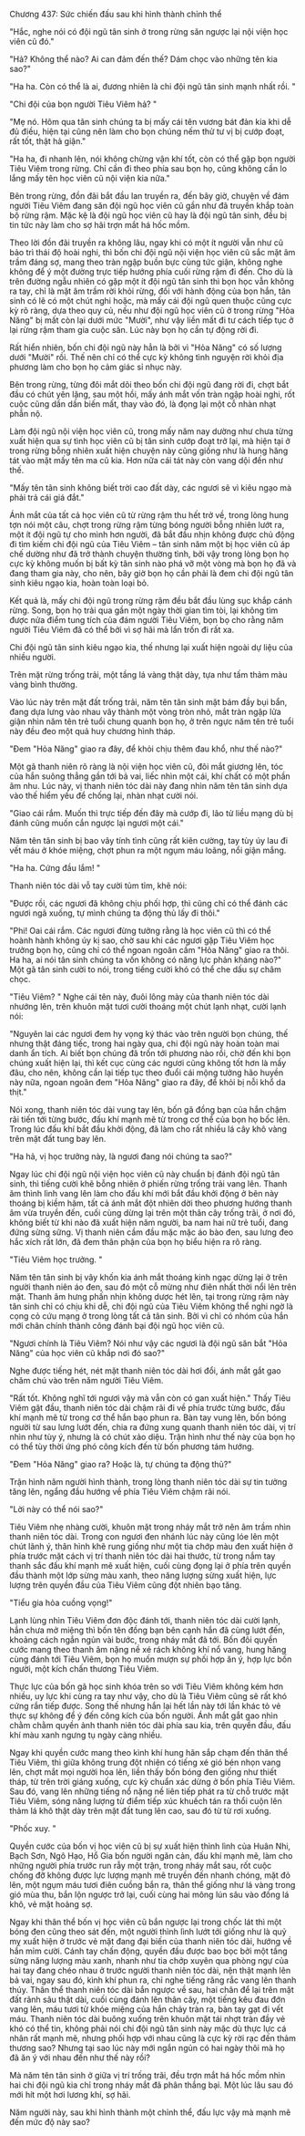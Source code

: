 




Chương 437: Sức chiến đấu sau khi hình thành chỉnh thể


"Hắc, nghe nói có đội ngũ tân sinh ở trong rừng săn ngược lại nội viện học viên cũ đó."

"Hả? Không thể nào? Ai can đảm đến thế? Dám chọc vào những tên kia sao?"

"Ha ha. Còn có thể là ai, đương nhiên là chi đội ngũ tân sinh mạnh nhất rồi. "

"Chi đội của bọn người Tiêu Viêm hả? "

"Mẹ nó. Hôm qua tân sinh chúng ta bị mấy cái tên vương bát đản kia khi dễ đủ điều, hiện tại cũng nên làm cho bọn chúng nếm thử tư vị bị cướp đoạt, rất tốt, thật hả giận."

"Ha ha, đi nhanh lên, nói không chừng vận khí tốt, còn có thể gặp bọn người Tiêu Viêm trong rừng. Chỉ cần đi theo phía sau bọn họ, cũng không cần lo lắng mấy tên học viên cũ nội viện kia nữa."

Bên trong rừng, đồn đãi bắt đầu lan truyền ra, đến bây giờ, chuyện về đám người Tiêu Viêm đang săn đội ngũ học viên cũ gần như đã truyền khắp toàn bộ rừng rậm. Mặc kệ là đội ngũ học viên cũ hay là đội ngũ tân sinh, đều bị tin tức này làm cho sợ hãi trợn mắt há hốc mồm.

Theo lời đồn đãi truyền ra không lâu, ngay khi có một ít người vẫn như cũ bảo trì thái độ hoài nghi, thì bốn chi đội ngũ nội viện học viên cũ sắc mặt âm trầm đáng sợ, mang theo tràn ngập buồn bực cùng tức giận, không nghe không để ý một đường trực tiếp hướng phía cuối rừng rậm đi đến. Cho dù là trên đường ngẫu nhiên có gặp một ít đội ngũ tân sinh thì bọn học vẫn không ra tay, chỉ là mặt âm trầm rời khỏi rừng, đối với hành động của bọn hắn, tân sinh có lẽ có một chút nghi hoặc, mà mấy cái đội ngũ quen thuộc cũng cực kỳ rõ ràng, dựa theo quy củ, nếu như đội ngũ học viên cũ ở trong rừng "Hỏa Năng" bị mất còn lại dưới mức "Mười", như vậy liền mất đi tư cách tiếp tục ở lại rừng rậm tham gia cuộc săn. Lúc này bọn họ cần tự động rời đi.

Rất hiển nhiên, bốn chi đội ngũ này hẳn là bởi vì "Hỏa Năng" có số lượng dưới "Mười" rồi. Thế nên chỉ có thể cực kỳ không tình nguyện rời khỏi địa phương làm cho bọn họ cảm giác sỉ nhục này.

Bên trong rừng, từng đôi mắt dõi theo bốn chi đội ngũ đang rời đi, chợt bắt đầu có chút yên lặng, sau một hồi, mấy ánh mắt vốn tràn ngập hoài nghi, rốt cuộc cũng dần dần biến mất, thay vào đó, là đọng lại một cỗ nhàn nhạt phẫn nộ.

Làm đội ngũ nội viện học viên cũ, trong mấy năm nay dường như chưa từng xuất hiện qua sự tình học viên cũ bị tân sinh cướp đoạt trở lại, mà hiện tại ở trong rừng bỗng nhiên xuất hiện chuyện này cũng giống như là hung hăng tát vào mặt mấy tên ma cũ kia. Hơn nữa cái tát này còn vang dội đến như thế.

"Mấy tên tân sinh không biết trời cao đất dày, các ngươi sẽ vì kiêu ngạo mà phải trả cái giá đắt."

Ánh mắt của tất cả học viên cũ từ rừng rậm thu hết trở về, trong lòng hung tợn nói một câu, chợt trong rừng rậm từng bóng người bỗng nhiên lướt ra, một ít đội ngũ tự cho mình hơn người, đã bắt đầu nhịn không được chủ động đi tìm kiếm chi đội ngũ của Tiêu Viêm – tân sinh năm một bị học viên cũ áp chế dường như đã trở thành chuyện thường tình, bởi vậy trong lòng bọn họ cực kỳ không muốn bị bất kỳ tân sinh nào phá vỡ một vòng mà bọn họ đã và đang tham gia này, cho nên, bây giờ bọn họ cần phải là đem chi đội ngũ tân sinh kiêu ngạo kia, hoàn toàn loại bỏ.

Kết quả là, mấy chi đội ngũ trong rừng rậm đều bắt đầu lùng sục khắp cánh rừng. Song, bọn họ trải qua gần một ngày thời gian tìm tòi, lại không tìm được nửa điểm tung tích của đám người Tiêu Viêm, bọn bọ cho rằng năm người Tiêu Viêm đã có thể bởi vì sợ hãi mà lẩn trốn đi rất xa.

Chi đội ngũ tân sinh kiêu ngạo kia, thế nhưng lại xuất hiện ngoài dự liệu của nhiều người.

Trên mặt rừng trống trải, một tầng lá vàng thật dày, tựa như tấm thảm màu vàng bình thường.

Vào lúc này trên mặt đất trống trải, năm tên tân sinh mặt bám đầy bụi bẩn, đang dựa lưng vào nhau vây thành một vòng tròn nhỏ, mắt tràn ngập lửa giận nhìn năm tên trẻ tuổi chung quanh bọn họ, ở trên ngực năm tên trẻ tuổi này đều đeo một quả huy chương hình tháp.

"Đem "Hỏa Năng" giao ra đây, để khỏi chịu thêm đau khổ, như thế nào?"

Một gã thanh niên rõ ràng là nội viện học viên cũ, đôi mắt giương lên, tóc của hắn suông thẳng gần tới bả vai, liếc nhìn một cái, khí chất có một phần âm nhu. Lúc này, vị thanh niên tóc dài này đang nhìn năm tên tân sinh dựa vào thế hiểm yếu để chống lại, nhàn nhạt cười nói.

"Giao cái rắm. Muốn thì trực tiếp đến đây mà cướp đi, lão tử liều mạng dù bị đánh cũng muốn cắn ngược lại ngươi một cái."

Năm tên tân sinh bị bao vây tính tình cũng rất kiên cường, tay tùy úy lau đi vết máu ở khóe miệng, chợt phun ra một ngụm máu loãng, nổi giận mắng.

"Ha ha. Cứng đầu lắm! "

Thanh niên tóc dài vỗ tay cười tủm tỉm, khẽ nói:

"Được rồi, các ngươi đã không chịu phối hợp, thì cũng chỉ có thể đánh các ngươi ngã xuống, tự mình chúng ta động thủ lấy đi thôi."

"Phi! Oai cái rắm. Các ngươi đừng tưởng rằng là học viên cũ thì có thể hoành hành không úy kị sao, chờ sau khi các ngươi gặp Tiêu Viêm học trưởng bọn họ, cũng chỉ có thể ngoan ngoãn cầm "Hỏa Năng" giao ra thôi. Ha ha, ai nói tân sinh chúng ta vốn không có năng lực phản kháng nào?" Một gã tân sinh cười to nói, trong tiếng cười khó có thể che dấu sự châm chọc.

"Tiêu Viêm? " Nghe cái tên này, đuôi lông mày của thanh niên tóc dài nhướng lên, trên khuôn mặt tươi cười thoáng một chút lạnh nhạt, cười lạnh nói:

"Nguyên lai các ngươi đem hy vọng ký thác vào trên người bọn chúng, thế nhưng thật đáng tiếc, trong hai ngày qua, chi đội ngũ này hoàn toàn mai danh ẩn tích. Ai biết bọn chúng đã trốn tới phương nào rồi, chờ đến khi bọn chúng xuất hiện lại, thì kết cục cùng các ngươi cũng không tốt hơn là mấy đâu, cho nên, không cần lại tiếp tục theo đuổi cái mộng tưởng hão huyền này nữa, ngoan ngoãn đem "Hỏa Năng" giao ra đây, để khỏi bị nỗi khổ da thịt."

Nói xong, thanh niên tóc dài vung tay lên, bốn gã đồng bạn của hắn chậm rãi tiến tới từng bước, đấu khí mạnh mẽ từ trong cơ thể của bọn họ bốc lên. Trong lúc đấu khí bắt đầu khởi động, đã làm cho rất nhiều lá cây khô vàng trên mặt đất tung bay lên.

"Ha hả, vị học trưởng này, là ngươi đang nói chúng ta sao?"

Ngay lúc chi đội ngũ nội viện học viên cũ này chuẩn bị đánh đội ngũ tân sinh, thì tiếng cười khẽ bỗng nhiên ở phiến rừng trống trải vang lên. Thanh âm thình lình vang lên làm cho đấu khí mới bắt đầu khởi động ở bên này thoáng bị kiềm hãm, tất cả ánh mắt đột nhiên dời theo phương hướng thanh âm vừa truyền đến, cuối cùng dừng lại trên một thân cây trống trãi, ở nơi đó, không biết từ khi nào đã xuất hiện năm người, ba nam hai nữ trẻ tuổi, đang đứng sừng sững. Vị thanh niên cầm đầu mặc mặc áo bào đen, sau lưng đeo hắc xích rất lớn, đã đem thân phận của bọn họ biểu hiện ra rõ ràng.

"Tiêu Viêm học trưởng. "

Năm tên tân sinh bị vây khốn kia ánh mắt thoáng kinh ngạc dừng lại ở trên người thanh niên áo đen, sau đó một cỗ mừng như điên nhất thời nổi lên trên mặt. Thanh âm hưng phấn nhịn không dược hét lên, tại trong rừng rậm này tân sinh chỉ có chịu khi dễ, chi đội ngũ của Tiêu Viêm không thể nghi ngờ là cọng cỏ cứu mạng ở trong lòng tất cả tân sinh. Bởi vì chỉ có nhóm của hắn mới chân chính thành công đánh bại đội ngũ học viên cũ.

"Ngươi chính là Tiêu Viêm? Nói như vậy các ngươi là đội ngũ săn bắt "Hỏa Năng" của học viên cũ khắp nơi đó sao?"

Nghe được tiếng hét, nét mặt thanh niên tóc dài hơi đổi, ánh mắt gắt gao chăm chú vào trên năm người Tiêu Viêm.

"Rất tốt. Không nghĩ tới ngươi vậy mà vẫn còn có gan xuất hiện." Thấy Tiêu Viêm gật đầu, thanh niên tóc dài chậm rãi đi về phía trước từng bước, đấu khí mạnh mẽ từ trong cơ thể hắn bạo phun ra. Bàn tay vung lên, bốn bóng người từ sau lưng lướt đến, chia ra đứng xung quanh thanh niên tóc dài, vị trí nhìn như tùy ý, nhưng là có chút xảo diệu. Trận hình như thế này của bọn họ có thể tùy thời ứng phó công kích đến từ bốn phương tám hướng.

"Đem "Hỏa Năng" giao ra? Hoặc là, tự chúng ta động thủ?"

Trận hình năm người hình thành, trong lòng thanh niên tóc dài sự tin tưởng tăng lên, ngẩng đầu hướng về phía Tiêu Viêm chậm rãi nói.

"Lời này có thể nói sao?"

Tiêu Viêm nhẹ nhàng cười, khuôn mặt trong nháy mắt trở nên âm trầm nhìn thanh niên tóc dài. Trong con ngươi đen nhánh lúc này cũng lóe lên một chút lãnh ý, thân hình khẽ rung giống như một tia chớp màu đen xuất hiện ở phía trước mặt cách vị trí thanh niên tóc dài hai thước, từ trong nắm tay thanh sắc đấu khí mạnh mẽ xuất hiện, cuối cùng đọng lại ở phía trên quyền đầu thành một lớp sừng màu xanh, theo năng lượng sừng xuất hiện, lực lượng trên quyền đầu của Tiêu Viêm cũng đột nhiên bạo tăng.

"Tiểu gia hỏa cuồng vọng!"

Lạnh lùng nhìn Tiêu Viêm đơn độc đánh tới, thanh niên tóc dài cười lạnh, hắn chưa mở miệng thì bốn tên đồng bạn bên cạnh hắn đã cùng lướt đến, khoảng cách ngắn ngủn vài bước, trong nháy mắt đã tới. Bốn đôi quyền cước mang theo thanh âm nặng nề xé rách không khí nổ vang, hung hăng cùng đánh tới Tiêu Viêm, bọn họ muốn mượn sự phối hợp ăn ý, hợp lực bốn người, một kích chấn thương Tiêu Viêm.

Thực lực của bốn gã học sinh khóa trên so với Tiêu Viêm không kém hơn nhiều, uy lực khi cùng ra tay như vậy, cho dù là Tiêu Viêm cũng sẽ rất khó cứng rắn tiếp được. Song thế nhưng hắn lại hết lần này tới lần khác tỏ vẻ thực sự không để ý đến công kích của bốn người. Ánh mắt gắt gao nhìn chằm chằm quyền ảnh thanh niên tóc dài phía sau kia, trên quyền đầu, đấu khí màu xanh ngưng tụ ngày càng nhiều.

Ngay khi quyền cước mang theo kình khí hung hãn sắp chạm đến thân thể Tiêu Viêm, thì giữa không trung đột nhiên có tiếng xé gió bén nhọn vang lên, chợt mắt mọi người hoa lên, liền thấy bốn bóng đen giống như thiết tháp, từ trên trời giáng xuống, cực kỳ chuẩn xác dừng ở bốn phía Tiêu Viêm. Sau đó, vang lên những tiếng nổ nặng nề liên tiếp phát ra từ chỗ trước mặt Tiêu Viêm, sóng năng lượng từ điểm tiếp xúc khuếch tán ra thổi cuộn lên thảm lá khô thật dày trên mặt đất tung lên cao, sau đó từ từ rơi xuống.

"Phốc xuy. "

Quyền cước của bốn vị học viên cũ bị sự xuất hiện thình lình của Huân Nhi, Bạch Sơn, Ngô Hạo, Hổ Gia bốn người ngăn cản, đấu khí mạnh mẽ, làm cho những người phía trước run rẫy một trận, trong nháy mắt sau, rốt cuộc chống đỡ không được lực lượng mạnh mẽ truyền đến nhanh chóng, mặt đỏ lên, một ngụm máu tươi điên cuồng bắn ra, thân thể giống như lá vàng trong gió mùa thu, bắn lộn ngược trở lại, cuối cùng hai mông lún sâu vào đống lá khô, vẻ mặt hoảng sợ.

Ngay khi thân thể bốn vị học viên cũ bắn ngược lại trong chốc lát thì một bóng đen cũng theo sát đến, một người thình lình lướt tới giống như là quỷ mỵ xuất hiện ở trước vẻ mặt đang đại biến của thanh niên tóc dài, hướng về hắn mỉm cười. Cánh tay chấn động, quyền đầu được bao bọc bởi một tầng sừng năng lượng màu xanh, nhanh như tia chớp xuyên qua phòng ngự của hai tay đang chéo nhau ở trước người thanh niên tóc dài, nện thật mạnh lên bả vai, ngay sau đó, kình khí phun ra, chỉ nghe tiếng răng rắc vang lên thanh thúy. Thân thể thanh niên tóc dài bắn ngược về sau, hai chân để lại trên mặt đất rãnh sâu thật dài, cuối cùng đánh lên thân cây, một tiếng kêu đau đớn vang lên, máu tươi từ khóe miệng của hắn chảy tràn ra, bàn tay gạt đi vết máu. Thanh niên tóc dài buông xuống trên khuôn mặt tái nhợt tràn đầy vẻ khó có thể tin, không phải nói chi đội ngũ tân sinh này mặc dù thực lực cá nhân rất mạnh mẽ, nhưng phối hợp với nhau cũng là cực kỳ rời rạc đến thảm thương sao? Nhưng tại sao lúc này mới ngắn ngủn có hai ngày thôi mà họ đã ăn ý với nhau đến như thế này rồi?

Mà năm tên tân sinh ở giữa vị trí trống trãi, đều trợn mắt há hốc mồm nhìn hai chi đội ngũ kia chỉ trong nháy mắt đã phân thắng bại. Một lúc lâu sau đó mới hít một hơi lương khí, sợ hãi.

Năm người này, sau khi hình thành một chỉnh thể, đấu lực vậy mà mạnh mẽ đến mức độ này sao?




